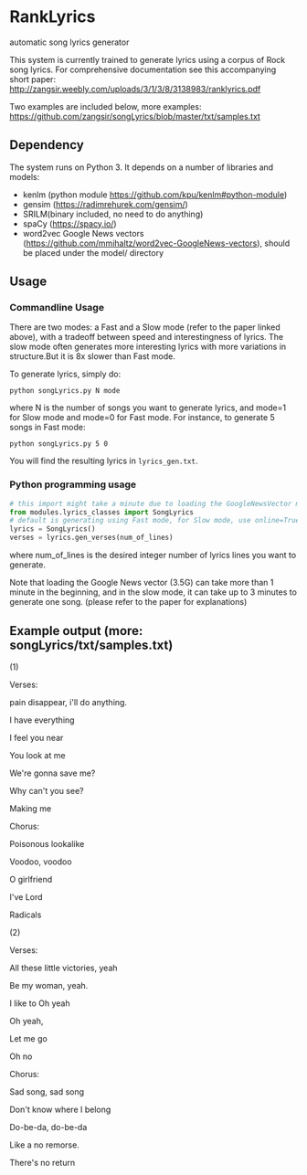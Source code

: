 # RankLyrics
automatic song lyrics generator


This system is currently trained to generate lyrics using a corpus of Rock song lyrics. For comprehensive documentation see this accompanying short paper: http://zangsir.weebly.com/uploads/3/1/3/8/3138983/ranklyrics.pdf

Two examples are included below, more examples: https://github.com/zangsir/songLyrics/blob/master/txt/samples.txt

## Dependency
The system runs on Python 3. It depends on a number of libraries and models:

- kenlm (python module https://github.com/kpu/kenlm#python-module)
- gensim (https://radimrehurek.com/gensim/)
- SRILM(binary included, no need to do anything)
- spaCy (https://spacy.io/)
- word2vec Google News vectors (https://github.com/mmihaltz/word2vec-GoogleNews-vectors), should be placed under the model/ directory

## Usage
### Commandline Usage
There are two modes: a Fast and a Slow mode (refer to the paper linked above), with a tradeoff between speed and interestingness of lyrics. The slow mode often generates more interesting lyrics with more variations in structure.But it is 8x slower than Fast mode.

To generate lyrics, simply do:

<code>python songLyrics.py N mode</code>

where N is the number of songs you want to generate lyrics, and mode=1 for Slow mode and mode=0 for Fast mode. For instance, to generate 5 songs in Fast mode:

<code>python songLyrics.py 5 0 </code>

You will find the resulting lyrics in <code>lyrics_gen.txt</code>. 

### Python programming usage
```python
# this import might take a minute due to loading the GoogleNewsVector model(3.6G)
from modules.lyrics_classes import SongLyrics
# default is generating using Fast mode, for Slow mode, use online=True argument
lyrics = SongLyrics()
verses = lyrics.gen_verses(num_of_lines)
```

where num_of_lines is the desired integer number of lyrics lines you want to generate. 

Note that loading the Google News vector (3.5G) can take more than 1 minute in the beginning, and in the slow mode, it can take up to 3 minutes to generate one song. (please refer to the paper for explanations)




## Example output (more: songLyrics/txt/samples.txt)
(1)

Verses:

pain disappear, i'll do anything.

I have everything

I feel you near

You look at me

We're gonna save me?

Why can't you see?

Making me 


Chorus:


Poisonous lookalike

Voodoo, voodoo

O girlfriend

I've Lord

Radicals

(2)

Verses:

All these little victories, yeah

Be my woman, yeah.

I like to Oh yeah

Oh yeah,

Let me go

Oh no


Chorus:

Sad song, sad song

Don't know where I belong

Do-be-da, do-be-da

Like a no remorse.

There's no return
